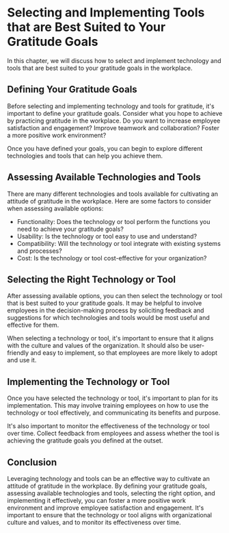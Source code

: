 Selecting and Implementing Tools that are Best Suited to Your Gratitude Goals
=======================================================================================================================================

In this chapter, we will discuss how to select and implement technology and tools that are best suited to your gratitude goals in the workplace.

Defining Your Gratitude Goals
-----------------------------

Before selecting and implementing technology and tools for gratitude, it's important to define your gratitude goals. Consider what you hope to achieve by practicing gratitude in the workplace. Do you want to increase employee satisfaction and engagement? Improve teamwork and collaboration? Foster a more positive work environment?

Once you have defined your goals, you can begin to explore different technologies and tools that can help you achieve them.

Assessing Available Technologies and Tools
------------------------------------------

There are many different technologies and tools available for cultivating an attitude of gratitude in the workplace. Here are some factors to consider when assessing available options:

* Functionality: Does the technology or tool perform the functions you need to achieve your gratitude goals?
* Usability: Is the technology or tool easy to use and understand?
* Compatibility: Will the technology or tool integrate with existing systems and processes?
* Cost: Is the technology or tool cost-effective for your organization?

Selecting the Right Technology or Tool
--------------------------------------

After assessing available options, you can then select the technology or tool that is best suited to your gratitude goals. It may be helpful to involve employees in the decision-making process by soliciting feedback and suggestions for which technologies and tools would be most useful and effective for them.

When selecting a technology or tool, it's important to ensure that it aligns with the culture and values of the organization. It should also be user-friendly and easy to implement, so that employees are more likely to adopt and use it.

Implementing the Technology or Tool
-----------------------------------

Once you have selected the technology or tool, it's important to plan for its implementation. This may involve training employees on how to use the technology or tool effectively, and communicating its benefits and purpose.

It's also important to monitor the effectiveness of the technology or tool over time. Collect feedback from employees and assess whether the tool is achieving the gratitude goals you defined at the outset.

Conclusion
----------

Leveraging technology and tools can be an effective way to cultivate an attitude of gratitude in the workplace. By defining your gratitude goals, assessing available technologies and tools, selecting the right option, and implementing it effectively, you can foster a more positive work environment and improve employee satisfaction and engagement. It's important to ensure that the technology or tool aligns with organizational culture and values, and to monitor its effectiveness over time.
